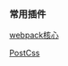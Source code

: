 <!--
 * @Description: This is webpack.
 * @Author: dailinbo
 * @Date: 2019-11-07 17:38:48
 * @LastEditors: dailinbo
 * @LastEditTime: 2019-12-16 14:14:22
 -->
### 常用插件

[webpack核心](../classify/webpack/basics.md)

[PostCss](../classify/webpack/plugin.md)